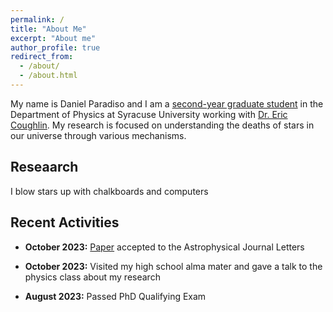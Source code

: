 ```yaml
---
permalink: /
title: "About Me"
excerpt: "About me"
author_profile: true
redirect_from: 
  - /about/
  - /about.html
---
```

My name is Daniel Paradiso and I am a [second-year graduate student](https://artsandsciences.syracuse.edu/people/graduate-students/daniel-paradiso/) in the Department of Physics at Syracuse University working with [Dr. Eric Coughlin](https://ecoughli.expressions.syr.edu/). My research is focused on understanding the deaths of stars in our universe through various mechanisms. 

Reseaarch
------
I blow stars up with chalkboards and computers 

Recent Activities
------
- **October 2023:** [Paper](https://daparadiso.github.io/publication/2023-Bandopadhyay-etal) accepted to the Astrophysical Journal Letters

- **October 2023:** Visited my high school alma mater and gave a talk to the physics class about my research

- **August 2023:** Passed PhD Qualifying Exam
